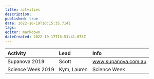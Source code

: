 ```yaml
---
title: actvities
description: 
published: true
date: 2022-10-19T10:15:35.714Z
tags: 
editor: markdown
dateCreated: 2022-10-17T16:51:41.678Z
---
```


| Activity          | Lead        | Info                |
|:------------------|:------------|:--------------------|
| Supanova 2019     | Scott       | www.supanova.com.au |
| Science Week 2019 | Kym, Lauren | Science Week        |

